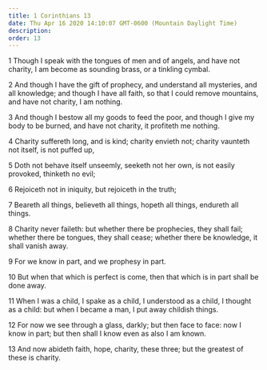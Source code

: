 ```yaml
---
title: 1 Corinthians 13
date: Thu Apr 16 2020 14:10:07 GMT-0600 (Mountain Daylight Time)
description: 
order: 13
---
```


<p>
  1 Though I speak with the tongues of men and of angels, and have not charity,
  I am become as sounding brass, or a tinkling cymbal.
</p>
<p>
  2 And though I have the gift of prophecy, and understand all mysteries, and
  all knowledge; and though I have all faith, so that I could remove mountains,
  and have not charity, I am nothing.
</p>
<p>
  3 And though I bestow all my goods to feed the poor, and though I give my body
  to be burned, and have not charity, it profiteth me nothing.
</p>
<p>
  4 Charity suffereth long, and is kind; charity envieth not; charity vaunteth
  not itself, is not puffed up,
</p>
<p>
  5 Doth not behave itself unseemly, seeketh not her own, is not easily
  provoked, thinketh no evil;
</p>
<p>6 Rejoiceth not in iniquity, but rejoiceth in the truth;</p>
<p>
  7 Beareth all things, believeth all things, hopeth all things, endureth all
  things.
</p>
<p>
  8 Charity never faileth: but whether there be prophecies, they shall fail;
  whether there be tongues, they shall cease; whether there be knowledge, it
  shall vanish away.
</p>
<p>9 For we know in part, and we prophesy in part.</p>
<p>
  10 But when that which is perfect is come, then that which is in part shall be
  done away.
</p>
<p>
  11 When I was a child, I spake as a child, I understood as a child, I thought
  as a child: but when I became a man, I put away childish things.
</p>
<p>
  12 For now we see through a glass, darkly; but then face to face: now I know
  in part; but then shall I know even as also I am known.
</p>
<p>
  13 And now abideth faith, hope, charity, these three; but the greatest of
  these is charity.
</p>
